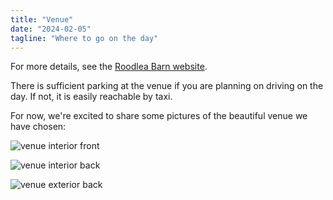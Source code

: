 ```yaml
---
title: "Venue"
date: "2024-02-05"
tagline: "Where to go on the day"
---
```


For more details, see the [Roodlea Barn website](https://roodleabarn.co.uk/).

There is sufficient parking at the venue if you are planning on driving on the day. If not, it is
easily reachable by taxi.

For now, we're excited to share some pictures of the beautiful venue we have chosen:

![venue interior front](https://roodleabarn.co.uk/wp-content/uploads/2024/01/Roodlea-062-3-640x427.jpg)

![venue interior back](https://roodleabarn.co.uk/wp-content/uploads/2020/12/roodleabarn-32-of-63-1-960x648.jpg)

![venue exterior back](https://roodleabarn.co.uk/wp-content/uploads/2024/01/3.-GroupsCandids_00383-1024x683.jpg)
